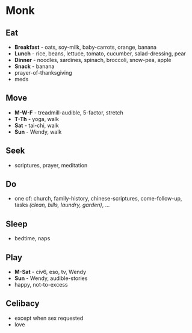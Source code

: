 # Monk

## Eat
* **Breakfast** - oats, soy-milk, baby-carrots, orange, banana
* **Lunch** - rice, beans, lettuce, tomato, cucumber, salad-dressing, pear
* **Dinner** - noodles, sardines, spinach, broccoli, snow-pea, apple
* **Snack** - banana
* prayer-of-thanksgiving
* meds

## Move
* **M-W-F** - treadmill-audible, 5-factor, stretch
* **T-Th** - yoga, walk 
* **Sat** - tai-chi, walk
* **Sun** - Wendy, walk

## Seek
* scriptures, prayer, meditation
## Do
* one of: church, family-history, chinese-scriptures, come-follow-up, tasks _(clean, bills, laundry, garden)_, ...

## Sleep
* bedtime, naps

## Play
* **M-Sat** - civ6, eso, tv, Wendy
* **Sun** - Wendy, audible-stories
* happy, not-to-excess

## Celibacy
* except when sex requested
* love

